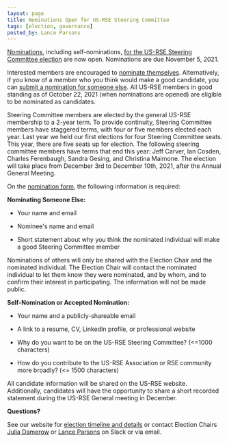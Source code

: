 ```yaml
---
layout: page
title: Nominations Open for US-RSE Steering Committee
tags: [election, governance]
posted_by: Lance Parsons
---
```


[Nominations](https://docs.google.com/forms/d/e/1FAIpQLSdoLAWkUqsv7axDFnaV3GEw0gRBDemqSztbxKTtGr7EE1rWqA/viewform?usp=sf_link),
including self-nominations, [for the US-RSE Steering Committee
election](https://us-rse.org/about/election/) are now open. Nominations are due
November 5, 2021.

Interested members are encouraged to [nominate
themselves](https://docs.google.com/forms/d/e/1FAIpQLSdoLAWkUqsv7axDFnaV3GEw0gRBDemqSztbxKTtGr7EE1rWqA/viewform?usp=sf_link).
Alternatively, if you know of a member who you think would make a good
candidate, you can [submit a nomination for someone
else](https://docs.google.com/forms/d/e/1FAIpQLSdoLAWkUqsv7axDFnaV3GEw0gRBDemqSztbxKTtGr7EE1rWqA/viewform?usp=sf_link).
All US-RSE members in good standing as of October 22, 2021 (when
nominations are opened) are eligible to be nominated as candidates.

Steering Committee members are elected by the general US-RSE membership to a
2-year term. To provide continuity, Steering Committee members have staggered
terms, with four or five members elected each year. Last year we held our first
elections for four Steering Committee seats. This year, there are five seats up
for election. The following steering committee members have terms that end this
year: Jeff Carver, Ian Cosden, Charles Ferenbaugh, Sandra Gesing, and
Christina Maimone. The election will take place from December 3rd to
December 10th, 2021, after the Annual General Meeting.

On the [nomination
form](https://docs.google.com/forms/d/e/1FAIpQLSdoLAWkUqsv7axDFnaV3GEw0gRBDemqSztbxKTtGr7EE1rWqA/viewform?usp=sf_link),
the following information is required:

**Nominating Someone Else:**

* Your name and email

* Nominee's name and email

* Short statement about why you think the nominated individual will make a good
  Steering Committee member

Nominations of others will only be shared with the Election Chair and the
nominated individual. The Election Chair will contact the nominated individual
to let them know they were nominated, and by whom, and to confirm their
interest in participating. The information will not be made public.

**Self-Nomination or Accepted Nomination:**

* Your name and a publicly-shareable email

* A link to a resume, CV, LinkedIn profile, or professional website

* Why do you want to be on the US-RSE Steering Committee? (<=1000 characters)

* How do you contribute to the US-RSE Association or RSE community more
  broadly? (<= 1500 characters)

All candidate information will be shared on the US-RSE website.  Additionally,
candidates will have the opportunity to share a short recorded statement during
the US-RSE General meeting in December.

**Questions?**

See our website for [election timeline and
details](https://us-rse.org/about/election/) or contact Election Chairs [Julia
Damerow](mailto:jdamerow@asu.edu) or [Lance
Parsons](mailto:lparsons@princeton.edu) on Slack or via email.
